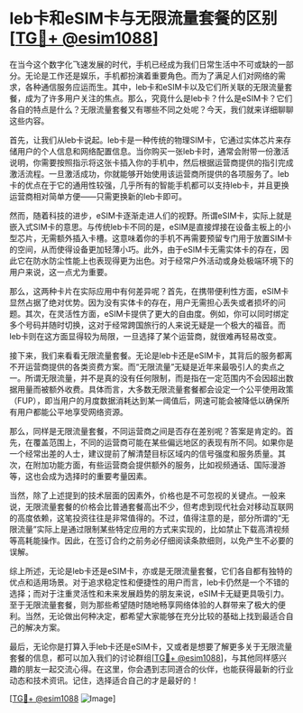 # leb卡和eSIM卡与无限流量套餐的区别 [[TG💪+ @esim1088](https://t.me/s/esim1088)]

在当今这个数字化飞速发展的时代，手机已经成为我们日常生活中不可或缺的一部分。无论是工作还是娱乐，手机都扮演着重要角色。而为了满足人们对网络的需求，各种通信服务应运而生。其中，leb卡和eSIM卡以及它们所关联的无限流量套餐，成为了许多用户关注的焦点。那么，究竟什么是leb卡？什么是eSIM卡？它们各自的特点是什么？无限流量套餐又有哪些不同之处呢？今天，我们就来详细聊聊这些内容。

首先，让我们从leb卡说起。leb卡是一种传统的物理SIM卡，它通过实体芯片来存储用户的个人信息和网络配置信息。当你购买一张leb卡时，通常会附带一份激活说明，你需要按照指示将这张卡插入你的手机中，然后根据运营商提供的指引完成激活流程。一旦激活成功，你就能够开始使用该运营商所提供的各项服务了。leb卡的优点在于它的通用性较强，几乎所有的智能手机都可以支持leb卡，并且更换运营商相对简单方便——只需更换新的leb卡即可。

然而，随着科技的进步，eSIM卡逐渐走进人们的视野。所谓eSIM卡，实际上就是嵌入式SIM卡的意思。与传统leb卡不同的是，eSIM是直接焊接在设备主板上的小型芯片，无需额外插入卡槽。这意味着你的手机不再需要预留专门用于放置SIM卡的空间，从而使得设备更加轻薄小巧。此外，由于eSIM卡无需实体卡的存在，因此它在防水防尘性能上也表现得更为出色。对于经常户外活动或身处极端环境下的用户来说，这一点尤为重要。

那么，这两种卡片在实际应用中有何差异呢？首先，在携带便利性方面，eSIM卡显然占据了绝对优势。因为没有实体卡的存在，用户无需担心丢失或者损坏的问题。其次，在灵活性方面，eSIM卡提供了更大的自由度。例如，你可以同时绑定多个号码并随时切换，这对于经常跨国旅行的人来说无疑是一个极大的福音。而leb卡则在这方面显得较为局限，一旦选择了某个运营商，就很难再轻易改变。

接下来，我们来看看无限流量套餐。无论是leb卡还是eSIM卡，其背后的服务都离不开运营商提供的各类资费方案。而“无限流量”无疑是近年来最吸引人的卖点之一。所谓无限流量，并不是真的没有任何限制，而是指在一定范围内不会因超出数据用量而被额外收费。具体而言，大多数无限流量套餐都会设定一个公平使用政策（FUP），即当用户的月度数据消耗达到某一阈值后，网速可能会被降低以确保所有用户都能公平地享受网络资源。

那么，同样是无限流量套餐，不同运营商之间是否存在差别呢？答案是肯定的。首先，在覆盖范围上，不同的运营商可能在某些偏远地区的表现有所不同。如果你是一个经常出差的人士，建议提前了解清楚目标区域内的信号强度和服务质量。其次，在附加功能方面，有些运营商会提供额外的服务，比如视频通话、国际漫游等，这也会成为选择时的重要考量因素。

当然，除了上述提到的技术层面的因素外，价格也是不可忽视的关键点。一般来说，无限流量套餐的价格会比普通套餐高出不少，但考虑到现代社会对移动互联网的高度依赖，这笔投资往往是非常值得的。不过，值得注意的是，部分所谓的“无限流量”实际上是通过限制某些特定应用的方式来实现的，比如禁止下载高清视频等高耗能操作。因此，在签订合约之前务必仔细阅读条款细则，以免产生不必要的误解。

综上所述，无论是leb卡还是eSIM卡，亦或是无限流量套餐，它们各自都有独特的优点和适用场景。对于追求稳定性和便捷性的用户而言，leb卡仍然是一个不错的选择；而对于注重灵活性和未来发展趋势的朋友来说，eSIM卡无疑更具吸引力。至于无限流量套餐，则为那些希望随时随地畅享网络体验的人群带来了极大的便利。当然，无论做出何种决定，都希望大家能够在充分比较的基础上找到最适合自己的解决方案。

最后，无论你是打算入手leb卡还是eSIM卡，又或者是想要了解更多关于无限流量套餐的信息，都可以加入我们的讨论群组[[TG💪+ @esim1088](https://t.me/s/esim1088)]，与其他同样感兴趣的朋友一起交流心得。在这里，你会遇到志同道合的伙伴，也能获得最新的行业动态和技术资讯。记住，选择适合自己的才是最好的！

[[TG💪+ @esim1088](https://t.me/s/esim1088) ![Image](https://i.postimg.cc/4NQfJmqS/Snipaste-2025-05-13-00-14-12.png)]